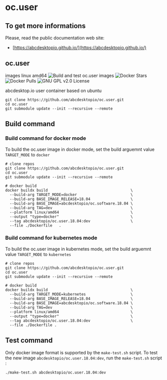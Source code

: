 # oc.user

## To get more informations

Please, read the public documentation web site:
* [https://abcdesktopio.github.io/](https://abcdesktopio.github.io/)

## oc.user
images linux amd64
![Build and test oc.user images](https://github.com/abcdesktopio/oc.user.18.04/workflows/Build%20and%20test%20oc.user%20images%20linux%20amd64/badge.svg)
![Docker Stars](https://img.shields.io/docker/stars/abcdesktopio/oc.user.18.04.svg) 
![Docker Pulls](https://img.shields.io/docker/pulls/abcdesktopio/oc.user.18.04.svg)
![GNU GPL v2.0 License](https://img.shields.io/github/license/abcdesktopio/oc.user.svg)

abcdesktop.io user container based on ubuntu

```
git clone https://github.com/abcdesktopio/oc.user.git
cd oc.user
git submodule update --init --recursive --remote
```

## Build command

### Build command for docker mode


To build the oc.user image in docker mode, set the build arguemnt value `TARGET_MODE` to `docker`

```
# clone repos
git clone https://github.com/abcdesktopio/oc.user.git
cd oc.user
git submodule update --init --recursive --remote

# docker build
docker buildx build                                     \
  --build-arg TARGET_MODE=docker                        \
  --build-arg BASE_IMAGE_RELEASE=18.04                  \
  --build-arg BASE_IMAGE=abcdesktopio/oc.software.18.04 \
  --build-arg TAG=dev                                   \
  --platform linux/amd64                                \
  --output "type=docker"                                \
  --tag abcdesktopio/oc.user.18.04:dev                  \
  --file ./Dockerfile   .
```


### Build command for kubernetes mode


To build the oc.user image in kubernetes mode, set the build arguemnt value `TARGET_MODE` to `kubernetes`

```
# clone repos
git clone https://github.com/abcdesktopio/oc.user.git
cd oc.user
git submodule update --init --recursive --remote

# docker build
docker buildx build                                     \
  --build-arg TARGET_MODE=kubernetes                    \
  --build-arg BASE_IMAGE_RELEASE=18.04                  \
  --build-arg BASE_IMAGE=abcdesktopio/oc.software.18.04 \
  --build-arg TAG=dev                                   \
  --platform linux/amd64                                \
  --output "type=docker"                                \
  --tag abcdesktopio/oc.user.18.04:dev                  \
  --file ./Dockerfile .                                 
```


## Test command

Only docker image format is supported by the `make-test.sh` script.
To test the new image `abcdesktopio/oc.user.18.04:dev`, run the `make-test.sh` script :

```
./make-test.sh abcdesktopio/oc.user.18.04:dev
```

